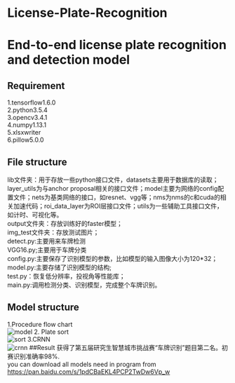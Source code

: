 # License-Plate-Recognition
# End-to-end license plate recognition and detection model  
## Requirement  
1.tensorflow1.6.0  
2.python3.5.4  
3.opencv3.4.1  
4.numpy1.13.1   
5.xlsxwriter  
6.pillow5.0.0  
## File structure  
lib文件夹：用于存放一些python接口文件，datasets主要用于数据库的读取；layer_utils为与anchor proposal相关的接口文件；model主要为网络的config配置文件；nets为基类网络的接口，如resnet、vgg等；nms为nms的c和cuda的相关加速代码；roi_data_layer为ROI层接口文件；utils为一些辅助工具接口文件，如计时、可视化等。  
output文件夹：存放训练好的faster模型；  
img_test文件夹：存放测试图片；  
detect.py:主要用来车牌检测  
VGG16.py;主要用于车牌分类  
config.py:主要保存了识别模型的参数，比如模型的输入图像大小为120*32；  
model.py:主要存储了识别模型的结构;  
test.py：恢复低分辨率，投视角等性能库；  
main.py:调用检测分类、识别模型，完成整个车牌识别。  
## Model structure
1.Procedure flow chart  
![model](https://github.com/yangkaiqing/License-Plate-Recognition/blob/master/images/modelstructure.png)
2. Plate sort  
![sort](https://github.com/yangkaiqing/License-Plate-Recognition/blob/master/images/platesort.png)
3.CRNN  
![crnn](https://github.com/yangkaiqing/License-Plate-Recognition/blob/master/images/crnn.png)
##Result
获得了第五届研究生智慧城市挑战赛“车牌识别”题目第二名。初赛识别准确率98%.  
you can download all models need in program from https://pan.baidu.com/s/1pdCBaEKL4PCP2TwDw6Vp_w
